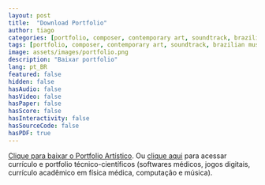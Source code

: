 ```yaml
---
layout: post
title:  "Download Portfolio"
author: tiago
categories: [portfolio, composer, contemporary art, soundtrack, brazilian music, instrumental, latin, mpb, jazz, developer, creative computing, multidisciplinar, software médico, processamento de imagem, física médica]
tags: [portfolio, composer, contemporary art, soundtrack, brazilian music, instrumental, latin, mpb, jazz, developer, creative computing, multidisciplinar, software médico, processamento de imagem, física médica]
image: assets/images/portfolio.png
description: "Baixar portfolio"
lang: pt_BR
featured: false
hidden: false
hasAudio: false
hasVideo: false
hasPaper: false
hasScore: false
hasInteractivity: false
hasSourceCode: false
hasPDF: true
---
```


<a href="{{ site.baseurl }}/assets/Tiago Brizolara - Portfolio Artistico - 21-09-2020.pdf">Clique para baixar o Portfolio Artístico</a>. Ou <a href="{{ site.baseurl }}/about - Portfolio Artistico - 21-09-2020.pdf">clique aqui</a> para acessar currículo e portfolio técnico-científicos (softwares médicos, jogos digitais, currículo acadêmico em física médica, computação e música).

